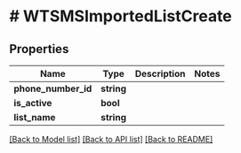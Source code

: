 # # WTSMSImportedListCreate

## Properties

Name | Type | Description | Notes
------------ | ------------- | ------------- | -------------
**phone_number_id** | **string** |  |
**is_active** | **bool** |  |
**list_name** | **string** |  |

[[Back to Model list]](../../README.md#models) [[Back to API list]](../../README.md#endpoints) [[Back to README]](../../README.md)
